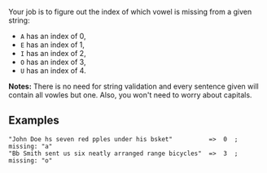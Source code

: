 Your job is to figure out the index of which vowel is missing from a given string:

* `A` has an index of 0,
* `E` has an index of 1, 
* `I` has an index of 2, 
* `O` has an index of 3,
* `U` has an index of 4.

**Notes:** There is no need for string validation and every sentence given will contain all vowles but one. Also, you won't need to worry about capitals.


## Examples

```
"John Doe hs seven red pples under his bsket"          =>  0  ; missing: "a"
"Bb Smith sent us six neatly arranged range bicycles"  =>  3  ; missing: "o"
```